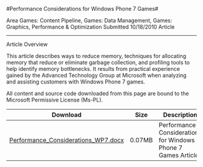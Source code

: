#Performance Considerations for Windows Phone 7 Games#

Area
Games: Content Pipeline, Games: Data Management, Games: Graphics, Performance & Optimization
Submitted
10/18/2010
Article

---

Article Overview

This article describes ways to reduce memory, techniques for allocating memory that reduce or eliminate garbage collection, and profiling tools to help identify memory bottlenecks. It results from practical experience gained by the Advanced Technology Group at Microsoft when analyzing and assisting customers with Windows Phone 7 games.

All content and source code downloaded from this page are bound to the Microsoft Permissive License (Ms-PL).

Download | Size | Description
---|---|---|
[Performance_Considerations_WP7.docx](https://github.com/nkast/XNAGameStudio/blob/master/Documents/Performance_Considerations_WP7.docx?raw=true) | 0.07MB | Performance Considerations for Windows Phone 7 Games Article. 